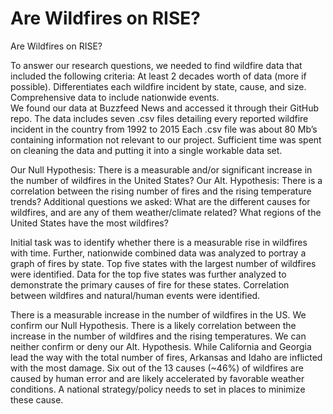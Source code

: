# Are Wildfires on RISE?
Are Wildfires on RISE?

To answer our research questions, we needed to find wildfire data that included the following criteria:
At least 2 decades worth of data (more if possible). 
Differentiates each wildfire incident by state, cause, and size.
Comprehensive data to include nationwide events.  
We found our data at Buzzfeed News and accessed it through their GitHub repo.
The data includes seven .csv files detailing every reported wildfire incident in the country from 1992 to 2015
Each .csv file was about 80 Mb’s containing information not relevant to our project. 
Sufficient time was spent on cleaning the data and putting it into a single workable data set.  

Our Null Hypothesis:
There is a measurable and/or significant increase in the number of wildfires in the United States?
Our Alt. Hypothesis:
There is a correlation between the rising number of fires and the rising temperature trends?
Additional questions we asked: 
What are the different causes for wildfires, and are any of them weather/climate related? 
What regions of the United States have the most wildfires? 

Initial task was to identify whether there is a measurable rise in wildfires with time. 
Further, nationwide combined data was analyzed to portray a graph of fires by state.
Top five states with the largest number of wildfires were identified.
Data for the top five states was further analyzed to demonstrate the primary causes of fire for these states. 
Correlation between wildfires and natural/human events were identified. 

There is a measurable increase in the number of wildfires in the US.
We confirm our Null Hypothesis.
There is a likely correlation between the increase in the number of wildfires and the rising temperatures. 
 We can neither confirm or deny our Alt. Hypothesis. 
While California and Georgia  lead the way with the total number of fires, Arkansas and Idaho are inflicted with the most damage. 
Six out of the 13 causes (~46%) of wildfires are caused by human error and are likely accelerated by favorable weather conditions. A national strategy/policy needs to set in places to minimize these cause.
